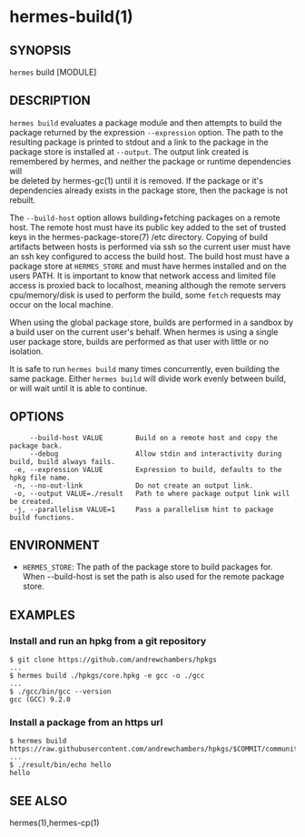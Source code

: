 hermes-build(1) 
============

## SYNOPSIS

`hermes` build [MODULE]

## DESCRIPTION

`hermes build` evaluates a package module and then attempts to build the package returned by the expression `--expression` option.
The path to the resulting package is printed to stdout and a link to the package in the package store is installed at `--output`.
The output link created is remembered by hermes, and neither the package or runtime dependencies will  
be deleted by hermes-gc(1) until it is removed. If the package or it's dependencies already exists in the package store,
then the package is not rebuilt.

The `--build-host` option allows building+fetching packages on a remote host. The remote host must have its public key
added to the set of trusted keys in the hermes-package-store(7) /etc directory. Copying of build artifacts between hosts is performed
via ssh so the current user must have an ssh key configured to access the build host. The build host must have a package
store at `HERMES_STORE` and must have hermes installed and on the users PATH. It is important to know that network access
and limited file access is proxied back to localhost, meaning although the remote servers cpu/memory/disk is used to
perform the build, some `fetch` requests may occur on the local machine.

When using the global package store, builds are performed in a sandbox by a build user on the current user's behalf. When
hermes is using a single user package store, builds are performed as that user with little or no isolation.

It is safe to run `hermes build` many times concurrently, even building the same package. Either `hermes build` will divide
work evenly between build, or will wait until it is able to continue.

## OPTIONS

```
     --build-host VALUE        Build on a remote host and copy the package back.
     --debug                   Allow stdin and interactivity during build, build always fails.
 -e, --expression VALUE        Expression to build, defaults to the hpkg file name.
 -n, --no-out-link             Do not create an output link.
 -o, --output VALUE=./result   Path to where package output link will be created.
 -j, --parallelism VALUE=1     Pass a parallelism hint to package build functions.
```

## ENVIRONMENT

  * `HERMES_STORE`:
    The path of the package store to build packages for. When --build-host is set
    the path is also used for the remote package store.

## EXAMPLES

### Install and run an hpkg from a git repository
```
$ git clone https://github.com/andrewchambers/hpkgs
...
$ hermes build ./hpkgs/core.hpkg -e gcc -o ./gcc
...
$ ./gcc/bin/gcc --version
gcc (GCC) 9.2.0
```

### Install a package from an https url
```
$ hermes build https://raw.githubusercontent.com/andrewchambers/hpkgs/$COMMIT/community/busybox.hpkg
...
$ ./result/bin/echo hello
hello
```

## SEE ALSO

hermes(1),hermes-cp(1)
